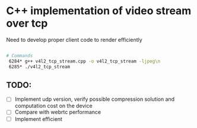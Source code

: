 # C++ implementation of video stream over tcp

Need to develop proper client code to render efficiently

```bash

# Commands
 6284* g++ v4l2_tcp_stream.cpp -o v4l2_tcp_stream -ljpeg\n
 6285* ./v4l2_tcp_stream

```

## TODO:
- [ ] Implement udp version, verify possible compression solution and computation cost on the device
- [ ] Compare with webrtc performance
- [ ] Implement efficient

